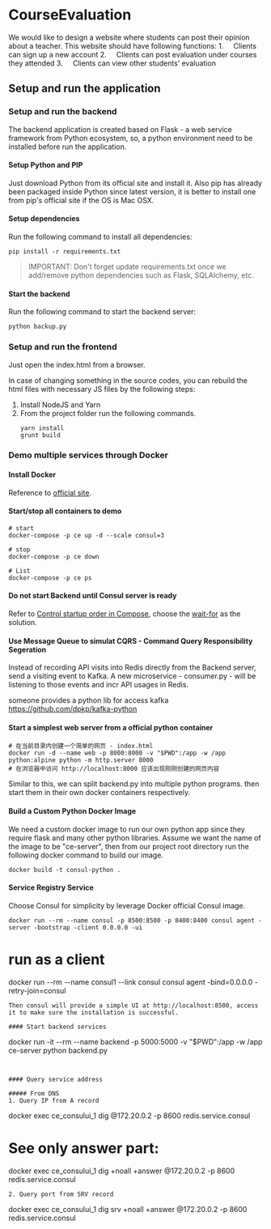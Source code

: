 # CourseEvaluation
We would like to design a website where students can post their opinion about a teacher. This website should have following functions: 1.     Clients can sign up a new account 2.     Clients can post evaluation under courses they attended 3.     Clients can view other students’ evaluation



## Setup and run the application

### Setup and run the backend
The backend application is created based on Flask - a web service framework from Python ecosystem, so, a python environment need to be installed before run the application.
#### Setup Python and PIP
Just download Python from its official site and install it.
Also pip has already been packaged inside Python since latest version, it is better to install one from pip's official site if the OS is Mac OSX.

#### Setup dependencies
Run the following command to install all dependencies:
```
pip install -r requirements.txt
```

> IMPORTANT: Don't forget update requirements.txt once we add/remove python dependencies such as Flask, SQLAlchemy, etc.


#### Start the backend
Run the following command to start the backend server:
```
python backup.py
```


### Setup and run the frontend

Just open the index.html from a browser.

In case of changing something in the source codes, you can rebuild the html files with necessary JS files by the following steps:
1. Install NodeJS and Yarn
2. From the project folder run the following commands.
    ```
    yarn install
    grunt build
    ```



### Demo multiple services through Docker

#### Install Docker
Reference to [official site](https://www.docker.com/community-edition).

#### Start/stop all containers to demo
```
# start
docker-compose -p ce up -d --scale consul=3

# stop
docker-compose -p ce down

# List
docker-compose -p ce ps
```

#### Do not start Backend until Consul server is ready
Refer to [Control startup order in Compose](https://docs.docker.com/compose/startup-order/), 
choose the [wait-for](https://github.com/Eficode/wait-for) as the solution.


#### Use Message Queue to simulat CQRS - Command Query Responsibility Segeration
Instead of recording API visits into Redis directly from the Backend server, send a visiting event to Kafka.
A new microservice - consumer.py - will be listening to those events and incr API usages in Redis.

someone provides a python lib for access kafka https://github.com/dpkp/kafka-python

#### Start a simplest web server from a official python container
```
# 在当前目录内创建一个简单的网页 - index.html
docker run -d --name web -p 8000:8000 -v "$PWD":/app -w /app python:alpine python -m http.server 8000
# 在浏览器中访问 http://localhost:8000 应该出现刚刚创建的网页内容
```
Similar to this, we can split backend.py into multiple python programs. then start them in their own docker containers respectively.

#### Build a Custom Python Docker Image
We need a custom docker image to run our own python app since they require flask and many other python libraries.
Assume we want the name of the image to be "ce-server", then from our project root directory run the following docker command to build our image.
```
docker build -t consul-python .
```

#### Service Registry Service
Choose Consul for simplicity by leverage Docker official Consul image.

```
docker run --rm --name consul -p 8500:8500 -p 8400:8400 consul agent -server -bootstrap -client 0.0.0.0 -ui
```

# run as a client
docker run --rm --name consul1 --link consul consul agent -bind=0.0.0.0 -retry-join=consul
```
Then consul will provide a simple UI at http://localhost:8500, access it to make sure the installation is successful.

#### Start backend services
```
docker run -it --rm --name backend -p 5000:5000 -v "$PWD":/app -w /app ce-server python backend.py
```


#### Query service address

##### From DNS
1. Query IP from A record
```
docker exec ce_consului_1 dig @172.20.0.2 -p 8600 redis.service.consul

# See only answer part:
docker exec ce_consului_1 dig +noall +answer @172.20.0.2 -p 8600 redis.service.consul
```
2. Query port from SRV record
```
docker exec ce_consului_1 dig srv +noall +answer @172.20.0.2 -p 8600 redis.service.consul
```

